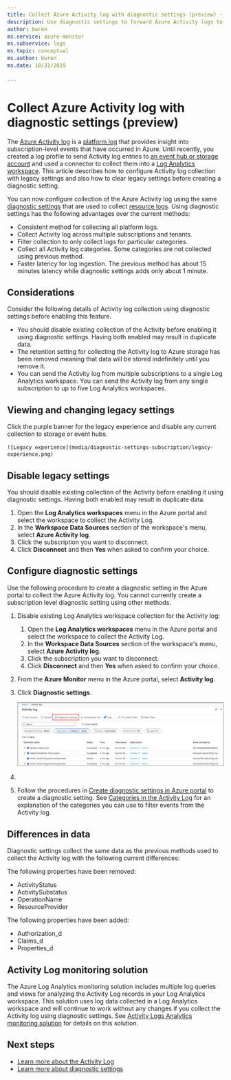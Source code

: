 ```yaml
---
title: Collect Azure Activity log with diagnostic settings (preview) - Azure Monitor | Microsoft Docs
description: Use diagnostic settings to forward Azure Activity logs to Azure Monitor Logs, Azure storage, or Azure Event Hubs.
author: bwren
ms.service: azure-monitor
ms.subservice: logs
ms.topic: conceptual
ms.author: bwren
ms.date: 10/31/2019

---
```


# Collect Azure Activity log with diagnostic settings (preview)
The [Azure Activity log](activity-logs-overview.md) is a [platform log](platform-logs-overview.md) that provides insight into subscription-level events that have occurred in Azure. Until recently, you created a log profile to send Activity log entries to [an event hub or storage account](activity-log-export.md) and used a connector to collect them into a [Log Analytics workspace](activity-log-collect.md). This article describes how to configure Activity log collection with legacy settings and also how to clear legacy settings before creating a diagnostic setting.

You can now configure collection of the Azure Activity log using the same [diagnostic settings](diagnostic-settings.md) that are used to collect [resource logs](resource-logs-overview.md). Using diagnostic settings has the following advantages over the current methods:

- Consistent method for collecting all platform logs.
- Collect Activity log across multiple subscriptions and tenants.
- Filter collection to only collect logs for particular categories.
- Collect all Activity log categories. Some categories are not collected using previous method.
- Faster latency for log ingestion. The previous method has about 15 minutes latency while diagnostic settings adds only about 1 minute.

## Considerations
Consider the following details of Activity log collection using diagnostic settings before enabling this feature.

- You should disable existing collection of the Activity before enabling it using diagnostic settings. Having both enabled may result in duplicate data.
- The retention setting for collecting the Activity log to Azure storage has been removed meaning that data will be stored indefinitely until you remove it.
- You can send the Activity log from multiple subscriptions to a single Log Analytics workspace. You can send the Activity log from any single subscription to up to five Log Analytics workspaces.

## Viewing and changing legacy settings
Click the purple banner for the legacy experience and disable any current collection to storage or event hubs. 

    ![Legacy experience](media/diagnostic-settings-subscription/legacy-experience.png)


## Disable legacy settings
You should disable existing collection of the Activity before enabling it using diagnostic settings. Having both enabled may result in duplicate data.

   1. Open the **Log Analytics workspaces** menu in the Azure portal and select the workspace to collect the Activity Log.
   2. In the **Workspace Data Sources** section of the workspace's menu, select **Azure Activity log**.
   3. Click the subscription you want to disconnect.
   4. Click **Disconnect** and then **Yes** when asked to confirm your choice.


## Configure diagnostic settings
Use the following procedure to create a diagnostic setting in the Azure portal to collect the Azure Activity log. You cannot currently create a subscription level diagnostic setting using other methods.

1. Disable existing Log Analytics workspace collection for the Activity log:
   1. Open the **Log Analytics workspaces** menu in the Azure portal and select the workspace to collect the Activity Log.
   2. In the **Workspace Data Sources** section of the workspace's menu, select **Azure Activity log**.
   3. Click the subscription you want to disconnect.
   4. Click **Disconnect** and then **Yes** when asked to confirm your choice.
2. From the **Azure Monitor** menu in the Azure portal, select **Activity log**.
3. Click **Diagnostic settings**.
   
   ![Diagnostic settings](media/diagnostic-settings-subscription/diagnostic-settings.png)
   
4. 

5. Follow the procedures in [Create diagnostic settings in Azure portal](diagnostic-settings.md#create-diagnostic-settings-in-azure-portal) to create a diagnostic setting. See [Categories in the Activity Log](activity-logs-overview.md#categories-in-the-activity-log) for an explanation of the categories you can use to filter events from the Activity log. 


## Differences in data
Diagnostic settings collect the same data as the previous methods used to collect the Activity log with the following current differences:

The following properties have been removed:

- ActivityStatus
- ActivitySubstatus
- OperationName
- ResourceProvider 

The following properties have been added:

- Authorization_d
- Claims_d
- Properties_d

## Activity Log monitoring solution
The Azure Log Analytics monitoring solution includes multiple log queries and views for analyzing the Activity Log records in your Log Analytics workspace. This solution uses log data collected in a Log Analytics workspace and will continue to work without any changes if you collect the Activity log using diagnostic settings. See [Activity Logs Analytics monitoring solution](activity-log-collect.md#activity-logs-analytics-monitoring-solution) for details on this solution.

## Next steps

* [Learn more about the Activity Log](../../azure-resource-manager/resource-group-audit.md)
* [Learn more about diagnostic settings](diagnostic-settings.md)
